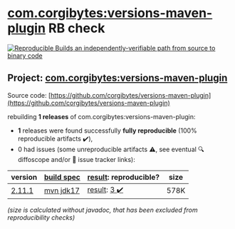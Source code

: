 [com.corgibytes:versions-maven-plugin](https://central.sonatype.com/artifact/com.corgibytes/versions-maven-plugin/versions) RB check
=======

[![Reproducible Builds](https://reproducible-builds.org/images/logos/rb.svg) an independently-verifiable path from source to binary code](https://reproducible-builds.org/)

## Project: [com.corgibytes:versions-maven-plugin](https://central.sonatype.com/artifact/com.corgibytes/versions-maven-plugin/versions)

Source code: [https://github.com/corgibytes/versions-maven-plugin](https://github.com/corgibytes/versions-maven-plugin)

rebuilding **1 releases** of com.corgibytes:versions-maven-plugin:
- **1** releases were found successfully **fully reproducible** (100% reproducible artifacts :heavy_check_mark:),
- 0 had issues (some unreproducible artifacts :warning:, see eventual :mag: diffoscope and/or :memo: issue tracker links):

| version | [build spec](/BUILDSPEC.md) | [result](https://reproducible-builds.org/docs/jvm/): reproducible? | size |
| -- | --------- | ------ | -- |
| [2.11.1](https://central.sonatype.com/artifact/com.corgibytes/versions-maven-plugin/2.11.1/pom) | [mvn jdk17](versions-maven-plugin-2.11.1.buildspec) | [result](versions-maven-plugin-2.11.1.buildinfo): [3 :heavy_check_mark: ](versions-maven-plugin-2.11.1.buildcompare) | 578K |

<i>(size is calculated without javadoc, that has been excluded from reproducibility checks)</i>
